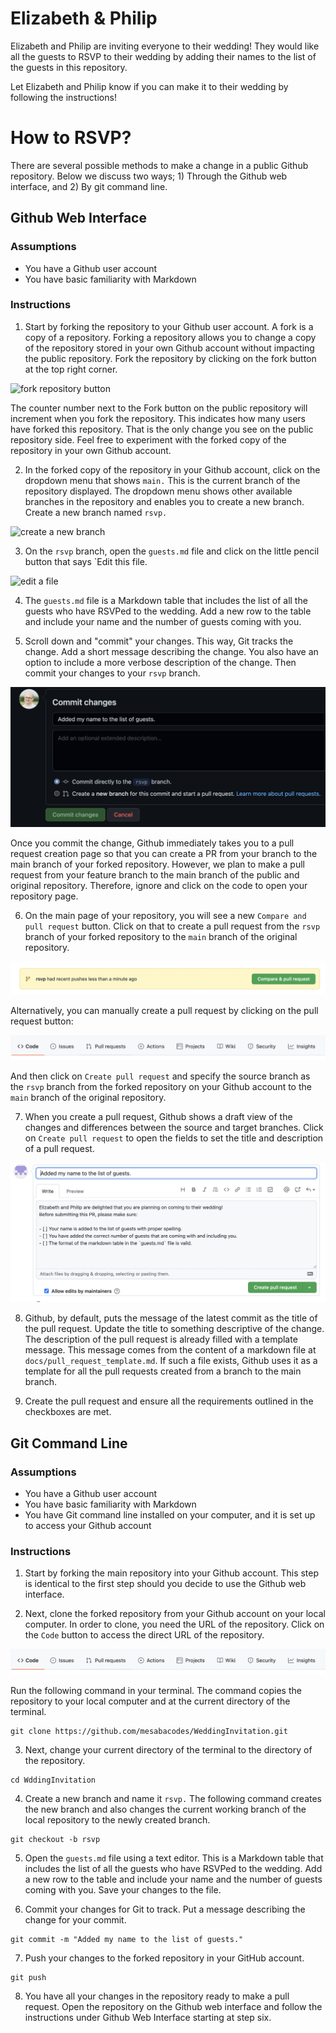 # Elizabeth & Philip
Elizabeth and Philip are inviting everyone to their wedding! They would like all the guests to RSVP to their wedding by adding their names to the list of the guests in this repository.

Let Elizabeth and Philip know if you can make it to their wedding by following the instructions!

# How to RSVP? 
There are several possible methods to make a change in a public Github repository. Below we discuss two ways; 1) Through the Github web interface, and 2) By git command line. 

## Github Web Interface 

### Assumptions
- You have a Github user account
- You have basic familiarity with Markdown

### Instructions
1. Start by forking the repository to your Github user account. A fork is a copy of a repository. Forking a repository allows you to change a copy of the repository stored in your own Github account without impacting the public repository. 
Fork the repository by clicking on the fork button at the top right corner. 

![fork repository button](Images/img01.png)

The counter number next to the Fork button on the public repository will increment when you fork the repository. This indicates how many users have forked this repository. That is the only change you see on the public repository side. Feel free to experiment with the forked copy of the repository in your own Github account. 

2. In the forked copy of the repository in your Github account, click on the dropdown menu that shows `main.` This is the current branch of the repository displayed. The dropdown menu shows other available branches in the repository and enables you to create a new branch. 
Create a new branch named `rsvp.`

![create a new branch](Images/img02.png)

3. On the `rsvp` branch, open the `guests.md` file and click on the little pencil button that says `Edit this file. 

![edit a file](Images/img03.png)

4. The `guests.md` file is a Markdown table that includes the list of all the guests who have RSVPed to the wedding. Add a new row to the table and include your name and the number of guests coming with you. 

5. Scroll down and "commit" your changes. This way, Git tracks the change. Add a short message describing the change. You also have an option to include a more verbose description of the change. Then commit your changes to your `rsvp` branch. 

![make a commit](Images/img04.png)

Once you commit the change, Github immediately takes you to a pull request creation page so that you can create a PR from your branch to the main branch of your forked repository. However, we plan to make a pull request from your feature branch to the main branch of the public and original repository. Therefore, ignore and click on the code to open your repository page. 

6. On the main page of your repository, you will see a new `Compare and pull request` button. Click on that to create a pull request from the `rsvp` branch of your forked repository to the `main` branch of the original repository. 

![compare and pull request](Images/img05.png)

Alternatively, you can manually create a pull request by clicking on the pull request button: 

![pull request button](Images/img06.png)

And then click on `Create pull request` and specify the source branch as the `rsvp` branch from the forked repository on your Github account to the `main` branch of the original repository. 

7. When you create a pull request, Github shows a draft view of the changes and differences between the source and target branches. 
Click on `Create pull request` to open the fields to set the title and description of a pull request. 

![Create a pull request](Images/img07.png)

8. Github, by default, puts the message of the latest commit as the title of the pull request. Update the title to something descriptive of the change. 
The description of the pull request is already filled with a template message. This message comes from the content of a markdown file at `docs/pull_request_template.md`. If such a file exists, Github uses it as a template for all the pull requests created from a branch to the main branch. 

9. Create the pull request and ensure all the requirements outlined in the checkboxes are met. 

## Git Command Line

### Assumptions
- You have a Github user account
- You have basic familiarity with Markdown
- You have Git command line installed on your computer, and it is set up to access your Github account 

### Instructions
1. Start by forking the main repository into your Github account. This step is identical to the first step should you decide to use the Github web interface. 

2. Next, clone the forked repository from your Github account on your local computer. In order to clone, you need the URL of the repository. Click on the `Code` button to access the direct URL of the repository. 

![repository direct link](Images/img06.png)

Run the following command in your terminal. The command copies the repository to your local computer and at the current directory of the terminal.

```
git clone https://github.com/mesabacodes/WeddingInvitation.git
```

3. Next, change your current directory of the terminal to the directory of the repository.

```
cd WddingInvitation
```

4. Create a new branch and name it `rsvp.` The following command creates the new branch and also changes the current working branch of the local repository to the newly created branch.

```
git checkout -b rsvp
```

5. Open the `guests.md` file using a text editor. This is a Markdown table that includes the list of all the guests who have RSVPed to the wedding. Add a new row to the table and include your name and the number of guests coming with you. Save your changes to the file. 

6. Commit your changes for Git to track. Put a message describing the change for your commit.

```
git commit -m "Added my name to the list of guests."
```

7. Push your changes to the forked repository in your GitHub account.

```
git push
```

8. You have all your changes in the repository ready to make a pull request. Open the repository on the Github web interface and follow the instructions under Github Web Interface starting at step six. 
